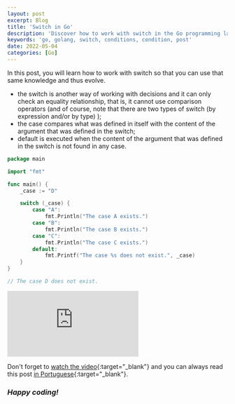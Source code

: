 ```yaml
---
layout: post
excerpt: Blog
title: 'Switch in Go'
description: 'Discover how to work with switch in the Go programming language. Get answers to your questions with the theory and examples presented.'
keywords: 'go, golang, switch, conditions, condition, post'
date: 2022-05-04
categories: [Go]
---
```


In this post, you will learn how to work with switch so that you can use that same knowledge and thus evolve.

- the switch is another way of working with decisions and it can only check an equality relationship, that is, it cannot use comparison operators (and of course, note that there are two types of switch (by expression and/or by type) );
- the case compares what was defined in itself with the content of the argument that was defined in the switch;
- default is executed when the content of the argument that was defined in the switch is not found in any case.

```go
package main

import "fmt"

func main() {
	_case := "D"

	switch (_case) {
		case "A":
			fmt.Println("The case A exists.")
		case "B":
			fmt.Println("The case B exists.")
		case "C":
			fmt.Println("The case C exists.")
		default:
			fmt.Printf("The case %s does not exist.", _case)
	}
}

// The case D does not exist.
```

<div class="video-container">
  <iframe src="https://www.youtube.com/embed/-MckZGlZX1A" frameborder="0" allowfullscreen></iframe>
</div>

Don't forget to [watch the video](https://youtu.be/-MckZGlZX1A){:target="\_blank"} and you can always read this post [in Portuguese](https://caffeinealgorithm.com/blog/20220504/switch-em-go/){:target="\_blank"}.

### _Happy coding!_
